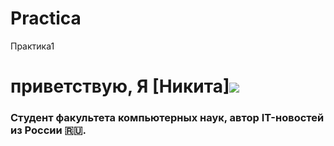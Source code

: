 # Practica
Практика1
# приветствую, Я [Никита]![](https://emojigraph.org/media/apple/flexed-biceps_1f4aa.png) 
### Студент факультета компьютерных наук, автор IT-новостей из России 🇷🇺.

